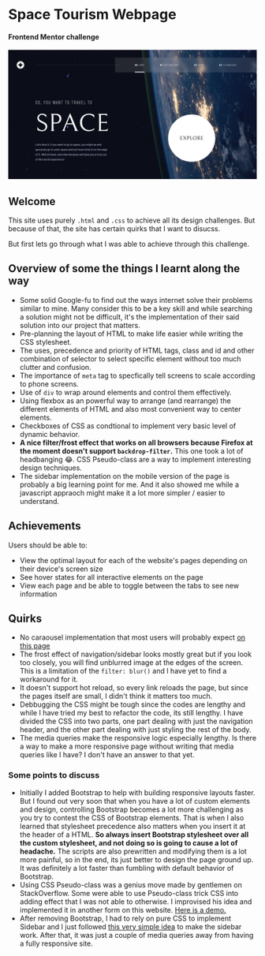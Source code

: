 # Space Tourism Webpage

#### Frontend Mentor challenge

![Design of the Homepage at 1920x1080p resolution](./Screenshot1.png "Design of the Homepage on 1080p screen")

## Welcome

This site uses purely `.html` and `.css` to achieve all its design challenges. But because of that, the site has certain quirks that I want to disucss.

But first lets go through what I was able to achieve through this challenge.

## Overview of some the things I learnt along the way

+ Some solid Google-fu to find out the ways internet solve their problems similar to mine. Many consider this to be a key skill and while searching a solution might not be difficult, it's the implementation of their said solution into our project that matters.
+ Pre-planning the layout of HTML to make life easier while writing the CSS stylesheet.
+ The uses, precedence and priority of HTML tags, class and id and other combination of selector to select specific element without too much clutter and confusion.
+ The importance of `meta` tag to specfically tell screens to scale according to phone screens.
+ Use of `div` to wrap around elements and control them effectively.
+ Using flexbox as an powerful way to arrange (and rearrange) the different elements of HTML and also most convenient way to center elements.
+ Checkboxes of CSS as condtional to implement very basic level of dynamic behavior.
+ **A nice filter/frost effect that works on all browsers because Firefox at the moment doesn't support `backdrop-filter`.** This one took a lot of headbanging 😂. CSS Pseudo-class are a way to implement interesting design techniques.
+ The sidebar implementation on the mobile version of the page is probably a big learning point for me. And it also showed me while a javascript appraoch might make it a lot more simpler / easier to understand.

## Achievements

Users should be able to:

+ View the optimal layout for each of the website's pages depending on their device's screen size
+ See hover states for all interactive elements on the page
+ View each page and be able to toggle between the tabs to see new information

## Quirks

- No caraousel implementation that most users will probably expect [on this page](https://arkni8.github.io/space-tourism-webpage/html/crew-pilot.html)
- The frost effect of navigation/sidebar looks mostly great but if you look too closely, you will find unblurred image at the edges of the screen. This is a limitation of the `filter: blur()` and I have yet to find a workaround for it.
- It doesn't support hot reload, so every link reloads the page, but since the pages itself are small, I didn't think it matters too much.
- Debbugging the CSS might be tough since the codes are lengthy and while I have tried my best to refactor the code, its still lengthy. I have divided the CSS into two parts, one part dealing with just the navigation header, and the other part dealing with just styling the rest of the body.
- The media queries make the responsive logic especially lengthy. Is there a way to make a more responsive page without writing that media queries like I have? I don't have an answer to that yet.

### Some points to discuss

+ Initially I added Bootstrap to help with building responsive layouts faster. But I found out very soon that when you have a lot of custom elements and design, controlling Bootstrap becomes a lot more challenging as you try to contest the CSS of Bootstrap elements. That is when I also learned that stylesheet precedence also matters when you insert it at the header of a HTML. **So always insert Bootstrap stylesheet over all the custom stylesheet, and not doing so is going to cause a lot of headache.** The scripts are also prewritten and modifying them is a lot more painful, so in the end, its just better to design the page ground up. It was definitely a lot faster than fumbling with default behavior of Bootstrap.
+ Using CSS Pseudo-class was a genius move made by gentlemen on StackOverflow. Some were able to use Pseudo-class trick CSS into adding effect that I was not able to otherwise. I improvised his idea and implemented it in another form on this website. [Here is a demo.](https://codepen.io/betravis/pen/xxGPJm)
+ After removing Bootstrap, I had to rely on pure CSS to implement Sidebar and I just followed [this very simple idea](https://codepen.io/plavookac/pen/qomrMw) to make the sidebar work. After that, it was just a couple of media queries away from having a  fully responsive site.
  
